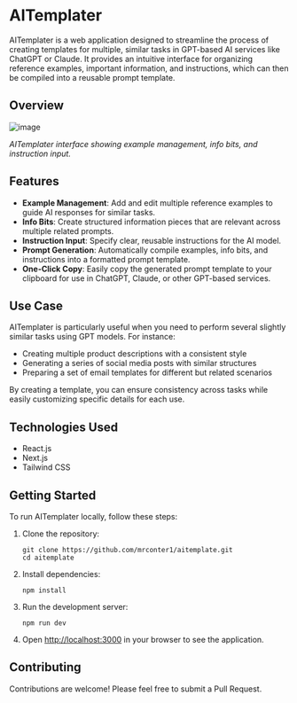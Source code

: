# AITemplater

AITemplater is a web application designed to streamline the process of creating templates for multiple, similar tasks in GPT-based AI services like ChatGPT or Claude. It provides an intuitive interface for organizing reference examples, important information, and instructions, which can then be compiled into a reusable prompt template.

## Overview

![image](https://github.com/user-attachments/assets/ce8eb1e3-55da-48a9-9a0d-1e631f86075c)

*AITemplater interface showing example management, info bits, and instruction input.*

## Features

- **Example Management**: Add and edit multiple reference examples to guide AI responses for similar tasks.
- **Info Bits**: Create structured information pieces that are relevant across multiple related prompts.
- **Instruction Input**: Specify clear, reusable instructions for the AI model.
- **Prompt Generation**: Automatically compile examples, info bits, and instructions into a formatted prompt template.
- **One-Click Copy**: Easily copy the generated prompt template to your clipboard for use in ChatGPT, Claude, or other GPT-based services.

## Use Case

AITemplater is particularly useful when you need to perform several slightly similar tasks using GPT models. For instance:

- Creating multiple product descriptions with a consistent style
- Generating a series of social media posts with similar structures
- Preparing a set of email templates for different but related scenarios

By creating a template, you can ensure consistency across tasks while easily customizing specific details for each use.

## Technologies Used

- React.js
- Next.js
- Tailwind CSS

## Getting Started

To run AITemplater locally, follow these steps:

1. Clone the repository:
   ```
   git clone https://github.com/mrconter1/aitemplate.git
   cd aitemplate
   ```

2. Install dependencies:
   ```
   npm install
   ```

3. Run the development server:
   ```
   npm run dev
   ```

4. Open [http://localhost:3000](http://localhost:3000) in your browser to see the application.

## Contributing

Contributions are welcome! Please feel free to submit a Pull Request.
